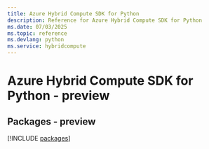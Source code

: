 ```yaml
---
title: Azure Hybrid Compute SDK for Python
description: Reference for Azure Hybrid Compute SDK for Python
ms.date: 07/03/2025
ms.topic: reference
ms.devlang: python
ms.service: hybridcompute
---
```

# Azure Hybrid Compute SDK for Python - preview
## Packages - preview
[!INCLUDE [packages](hybrid-compute-index.md)]